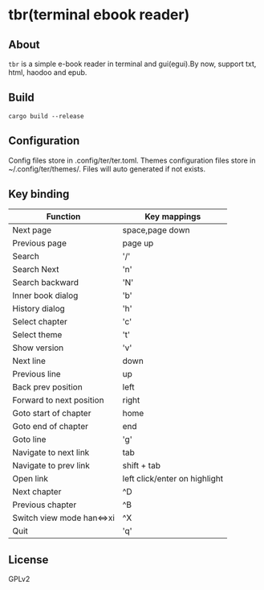 # tbr(terminal ebook reader)

## About

`tbr` is a simple e-book reader in terminal and gui(egui).By now, support txt, html, haodoo and epub.

## Build

    cargo build --release

## Configuration

Config files store in .config/ter/ter.toml. Themes configuration files store in ~/.config/ter/themes/. Files will auto
generated if not exists.

## Key binding

| Function                  | Key mappings                  |
|---------------------------|-------------------------------|
| Next page                 | space,page down               |
| Previous page             | page up                       |
| Search                    | '/'                           |
| Search Next               | 'n'                           |
| Search backward           | 'N'                           |
| Inner book dialog         | 'b'                           |
| History dialog            | 'h'                           |
| Select chapter            | 'c'                           |
| Select theme              | 't'                           |
| Show version              | 'v'                           |
| Next line                 | down                          |
| Previous line             | up                            |
| Back prev position        | left                          |
| Forward to next position  | right                         |
| Goto start of chapter     | home                          |
| Goto end of chapter       | end                           |
| Goto line                 | 'g'                           |
| Navigate to next link     | tab                           |
| Navigate to prev link     | shift + tab                   |
| Open link                 | left click/enter on highlight |
| Next chapter              | ^D                            |
| Previous chapter          | ^B                            |
| Switch view mode han<=>xi | ^X                            |
| Quit                      | 'q'                           |

## License

GPLv2
